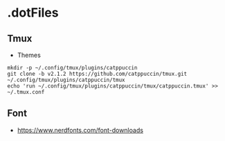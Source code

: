 # .dotFiles


## Tmux
- Themes
```
mkdir -p ~/.config/tmux/plugins/catppuccin
git clone -b v2.1.2 https://github.com/catppuccin/tmux.git ~/.config/tmux/plugins/catppuccin/tmux
echo 'run ~/.config/tmux/plugins/catppuccin/tmux/catppuccin.tmux' >> ~/.tmux.conf
```

## Font
- https://www.nerdfonts.com/font-downloads
